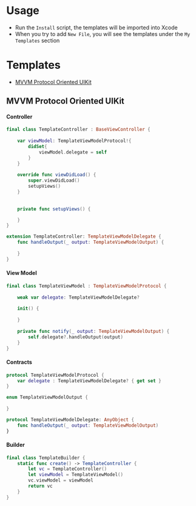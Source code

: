 # Usage

- Run the `Install` script, the templates will be imported into Xcode
- When you try to add `New File`, you will see the templates under the `My Templates` section

# Templates

- [MVVM Protocol Oriented UIKit](#mvvm-protocol-oriented-uikit)

## MVVM Protocol Oriented UIKit
  
#### Controller
```swift
final class TemplateController : BaseViewController {
    
    var viewModel: TemplateViewModelProtocol!{
        didSet{
            viewModel.delegate = self
        }
    }
    
    override func viewDidLoad() {
        super.viewDidLoad()
        setupViews()
    }
    
    
    private func setupViews() {

    }
}

extension TemplateController: TemplateViewModelDelegate {
    func handleOutput(_ output: TemplateViewModelOutput) {
      
    }
}

```
  
#### View Model
```swift
final class TemplateViewModel : TemplateViewModelProtocol {
    
    weak var delegate: TemplateViewModelDelegate?
    
    init() {
        
    }
    
    private func notify(_ output: TemplateViewModelOutput) {
        self.delegate?.handleOutput(output)
    }
}

```

#### Contracts
```swift
protocol TemplateViewModelProtocol {
    var delegate : TemplateViewModelDelegate? { get set }
}

enum TemplateViewModelOutput {
    
}

protocol TemplateViewModelDelegate: AnyObject {
    func handleOutput(_ output: TemplateViewModelOutput)
}
```


#### Builder
```swift
final class TemplateBuilder {
    static func create() -> TemplateController {
        let vc = TemplateController()
        let viewModel = TemplateViewModel()
        vc.viewModel = viewModel
        return vc
    }
}
```
